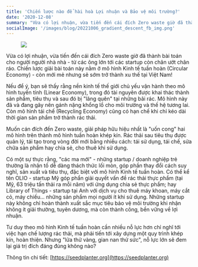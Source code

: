 ```yaml
---
title: 'Chiến lược nào để hài hoà Lợi nhuận và Bảo vệ môi trường?'
date: '2020-12-08'
summary: "Vừa có lợi nhuận, vừa tiến đến cái đích Zero waste giờ đã thành bài toán cho người người nhà nhà - từ các ông lớn tới các startup còn chân ướt chân ráo. Chiến lược giải bài toán này nằm ở mô hình Kinh tế tuần hoàn (Circular Economy) - còn mới mẻ nhưng sẽ sớm trở thành xu thế tại Việt Nam!"
socialImage: '/images/blog/20221006_gradient_descent_fb_img.png'
---
```

<figure class="figure mx-auto w-full md:w-3/5 flex flex-col items-center mb-4">
  <img src="/images/blog/20201218-circular-economy.png" />
</figure>

Vừa có lợi nhuận, vừa tiến đến cái đích Zero waste giờ đã thành bài toán cho người người nhà nhà - từ các ông lớn tới các startup còn chân ướt chân ráo. Chiến lược giải bài toán này nằm ở mô hình Kinh tế tuần hoàn (Circular Economy) - còn mới mẻ nhưng sẽ sớm trở thành xu thế tại Việt Nam!


Nếu để ý, bạn sẽ thấy rằng nền kinh tế thế giới chủ yếu vận hành theo mô hình tuyến tính (Linear Economy), trong đó tài nguyên được khai thác thành sản phẩm, tiêu thụ và sau đó bị "lãng quên" tại những bãi rác. Mô hình này đã và đang gây nên gánh nặng khổng lồ cho môi trường và thế hệ tương lai. Còn mô hình tái chế (Recycling Economy) cũng có hạn chế khi chỉ kéo dài thời gian sản phẩm trở thành rác thải.


Muốn cán đích đến Zero waste, giải pháp hữu hiệu nhất là "uốn cong" hai mô hình trên thành mô hình tuần hoàn khép kín. Rác thải sau tiêu thụ được quản lý, tái tạo trong vòng đời mới bằng nhiều cách: tái sử dụng, tái chế, sửa chữa sản phẩm hay chia sẻ, cho thuê khi sử dụng.


Có một sự thực rằng, "các ma mới" - những startup / doanh nghiệp trẻ thường là nhân tố dễ dàng thách thức lối mòn, góp phần thay đổi cách suy nghĩ, sản xuất và tiêu thụ, đặc biệt với mô hình Kinh tế tuần hoàn. Có thể kể tên OLIO - startup Mỹ góp phẩn giải quyết vấn đề rác thải thực phẩm (tại Mỹ, 63 triệu tấn thải ra mỗi năm) với ứng dụng chia sẻ thực phẩm; hay Library of Things - startup tại Anh với dịch vụ cho thuê máy khoan, máy cắt cỏ, máy chiếu... những sản phẩm mọi người ít khi sử dụng. Những startup này không chỉ hoàn thành xuất sắc mục tiêu bảo vệ môi trường khi nhận không ít giải thưởng, tuyên dương, mà còn thành công, bền vững về lợi nhuận.


Tư duy theo mô hình Kinh tế tuần hoàn cần nhiều nỗ lực hơn chỉ nghĩ tới việc hạn chế lượng rác thải, mà phải tiến tới xây dựng một quy trình khép kín, hoàn thiện. Nhưng "lửa thử vàng, gian nan thử sức", nỗ lực lớn sẽ đem lại giá trị đích đáng đúng không nào?


Thông tin chi tiết: [https://seedplanter.org](https://seedplanter.org)
